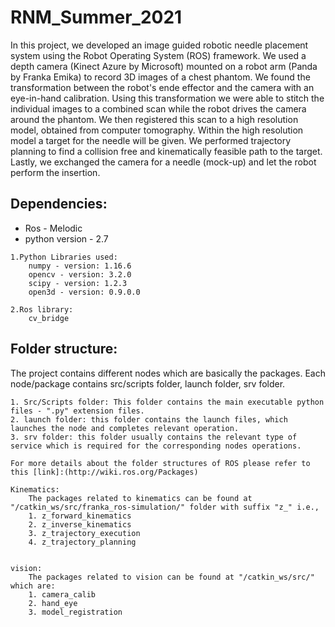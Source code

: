 # RNM_Summer_2021

In this project, we developed an image guided robotic needle placement system using the Robot Operating System (ROS) framework. We used a depth camera (Kinect Azure by Microsoft) mounted on a robot arm (Panda by Franka Emika) to record 3D images of a chest phantom. We found the transformation between the robot's ende effector and the camera with an eye-in-hand calibration. Using this transformation we were able to stitch the individual images to a combined scan while the robot drives the camera around the phantom. We then registered this scan to a high resolution model, obtained from computer tomography. Within the high resolution model a target for the needle will be given. We performed  trajectory planning to find a collision free and kinematically feasible path to the target. Lastly, we exchanged the camera for a needle (mock-up) and let the robot perform the insertion.

## Dependencies:

   * Ros - Melodic
   * python version - 2.7


	1.Python Libraries used:
		numpy - version: 1.16.6
		opencv - version: 3.2.0
		scipy - version: 1.2.3
		open3d - version: 0.9.0.0

	2.Ros library:
		cv_bridge

## Folder structure:
The project contains different nodes which are basically the packages. Each node/package contains src/scripts folder, launch folder, srv folder.
	
	1. Src/Scripts folder: This folder contains the main executable python files - ".py" extension files.
	2. launch folder: this folder contains the launch files, which launches the node and completes relevant operation.
	3. srv folder: this folder usually contains the relevant type of service which is required for the corresponding nodes operations.

	For more details about the folder structures of ROS please refer to this [link]:(http://wiki.ros.org/Packages)

	Kinematics:
		The packages related to kinematics can be found at "/catkin_ws/src/franka_ros-simulation/" folder with suffix "z_" i.e., 
		1. z_forward_kinematics
		2. z_inverse_kinematics
		3. z_trajectory_execution
		4. z_trajectory_planning
		
	
	vision: 
		The packages related to vision can be found at "/catkin_ws/src/" which are:
		1. camera_calib
		2. hand_eye
		3. model_registration

